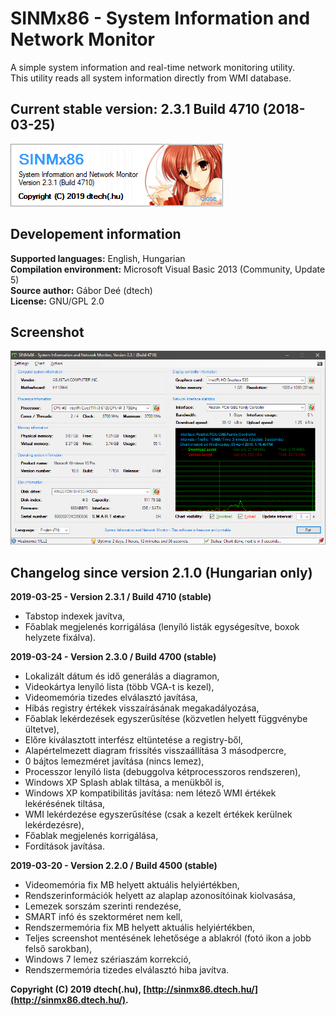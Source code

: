 # SINMx86 - System Information and Network Monitor

A simple system information and real-time network monitoring utility.\
This utility reads all system information directly from WMI database.

## Current stable version: 2.3.1 Build 4710 (2018-03-25)

![](Screenshots/SINMx86_v2.3.1_About.png)

## Developement information

__Supported languages:__ English, Hungarian\
__Compilation environment:__ Microsoft Visual Basic 2013 (Community, Update 5)\
__Source author:__ Gábor Deé (dtech)\
__License:__ GNU/GPL 2.0

## Screenshot

![](Screenshots/SINMx86_v2.3.1_Win10.png)

## Changelog since version 2.1.0 (Hungarian only)

__2019-03-25 - Version 2.3.1 / Build 4710 (stable)__

- Tabstop indexek javítva,
- Főablak megjelenés korrigálása (lenyíló listák egységesítve, boxok helyzete fixálva).

__2019-03-24 - Version 2.3.0 / Build 4700 (stable)__

- Lokalizált dátum és idő generálás a diagramon,
- Videokártya lenyíló lista (több VGA-t is kezel),
- Videomemória tizedes elválasztó javítása,
- Hibás registry értékek visszaírásának megakadályozása,
- Főablak lekérdezések egyszerűsítése (közvetlen helyett függvénybe ültetve),
- Előre kiválasztott interfész eltüntetése a registry-ből,
- Alapértelmezett diagram frissítés visszaállítása 3 másodpercre,
- 0 bájtos lemezméret javítása (nincs lemez),
- Processzor lenyíló lista (debuggolva kétprocesszoros rendszeren),
- Windows XP Splash ablak tiltása, a menükből is,
- Windows XP kompatibilitás javítása: nem létező WMI értékek lekérésének tiltása,
- WMI lekérdezése egyszerűsítése (csak a kezelt értékek kerülnek lekérdezésre),
- Főablak megjelenés korrigálása,
- Fordítások javítása.

__2019-03-20 - Version 2.2.0 / Build 4500 (stable)__

- Videomemória fix MB helyett aktuális helyiértékben,
- Rendszerinformációk helyett az alaplap azonosítóinak kiolvasása,
- Lemezek sorszám szerinti rendezése,
- SMART infó és szektorméret nem kell,
- Rendszermemória fix MB helyett aktuális helyiértékben,
- Teljes screenshot mentésének lehetősége a ablakról (fotó ikon a jobb felső sarokban),
- Windows 7 lemez szériaszám korrekció,
- Rendszermemória tizedes elválasztó hiba javítva.

__Copyright (C) 2019 dtech(.hu), [http://sinmx86.dtech.hu/](http://sinmx86.dtech.hu/).__
